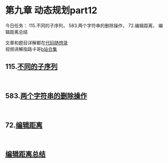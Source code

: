 # 第九章 动态规划part12

今日任务： 115.不同的子序列， 583.两个字符串的删除操作， 72.编辑距离， 编辑距离总结

文章和题目详解都在[代码随想录](https://programmercarl.com/)  
视频讲解指路卡哥[b站合集](https://space.bilibili.com/525438321/channel/collectiondetail?sid=180037)

## 115.[不同的子序列]()
```python
    

```

## 583.[两个字符串的删除操作]()
```python
    

```

## 72.[编辑距离]()
```python
    

```

## [编辑距离总结]()
